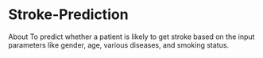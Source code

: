 # Stroke-Prediction
About To predict whether a patient is likely to get stroke based on the input parameters like gender, age, various diseases, and smoking status.
